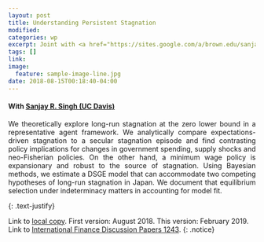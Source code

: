 ```yaml
---
layout: post
title: Understanding Persistent Stagnation
modified:
categories: wp
excerpt: Joint with <a href="https://sites.google.com/a/brown.edu/sanjaysingh/"> Sanjay R. Singh (UC Davis)</a>. <br><i>This version&#58 February 2019</i>
tags: []
link:
image:
  feature: sample-image-line.jpg
date: 2018-08-15T00:18:40-04:00
---
```

#### With [Sanjay R. Singh (UC Davis)](https://sites.google.com/a/brown.edu/sanjaysingh/)
<p style="text-align:justify">
We theoretically explore long-run stagnation at the zero lower bound in a representative agent framework. We analytically compare expectations-driven stagnation to a secular stagnation episode and find contrasting policy implications for changes in government spending, supply shocks and neo-Fisherian policies. On the other hand, a minimum wage policy is expansionary and robust to the source of stagnation. Using Bayesian methods, we estimate a DSGE model that can accommodate two competing hypotheses of long-run stagnation in Japan. We document that equilibrium selection under indeterminacy matters in accounting for model fit.</p>
{: .text-justify}

Link to [local copy](/documents/Draft_EFStag_CS_old.pdf). First version: August 2018. This version: February 2019.<br>Link to [International Finance Discussion Papers 1243](https://doi.org/10.17016/IFDP.2019.1243).
{: .notice}
